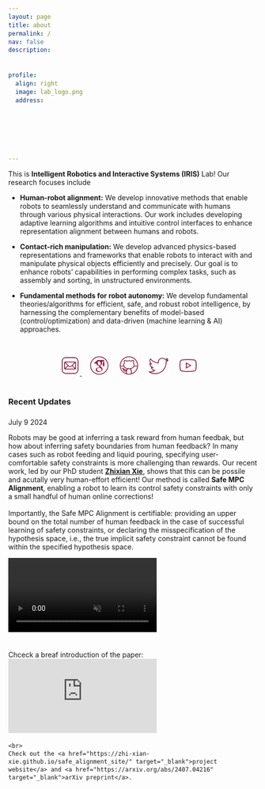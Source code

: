 ```yaml
---
layout: page
title: about
permalink: /
nav: false
description: 


profile:
  align: right
  image: lab_logo.png
  address: 






---
```


This is **Intelligent Robotics and Interactive Systems (IRIS)** Lab! Our research focuses include

- **Human-robot alignment:**  We develop innovative methods that enable robots to seamlessly understand and communicate with humans through various physical interactions. Our work includes developing adaptive learning algorithms and intuitive control interfaces to enhance  representation alignment between humans and robots.

- **Contact-rich manipulation:** We develop advanced physics-based representations and frameworks that enable robots to interact with and manipulate physical objects efficiently and precisely. Our goal is to enhance robots’ capabilities in performing complex tasks, such as assembly and sorting, in unstructured environments.

- **Fundamental methods for robot autonomy:** We develop fundamental theories/algorithms for  efficient, safe, and robust robot intelligence, by harnessing the complementary benefits of model-based (control/optimization) and data-driven (machine learning & AI) approaches.





<p style="margin-bottom:1.2cm; margin-left: 1.5cm"> </p>



<center>
    <a href = "mailto:wanxin.jin@asu.edu" target="_blank"> 
    <img src="assets/img/email_logo.png" width="40" target="_blank"> </a>   &nbsp;&nbsp;&nbsp;
<a href = "https://scholar.google.com/citations?user=SoEC4h4AAAAJ&hl=en" target="_blank"> 
    <img src="assets/img/scholar_logo.png" width="40" target="_blank"></a>   &nbsp;&nbsp;&nbsp;
<a href = "https://github.com/asu-iris" target="_blank">
    <img src="assets/img/github_logo.png" width="40" target="_blank"></a> &nbsp;&nbsp;&nbsp;
<a href = "https://twitter.com/jinwanxin" target="_blank">
    <img src="assets/img/twitter_logo.png" width="40" target="_blank"></a>  &nbsp;&nbsp;&nbsp;
<a href = "https://www.youtube.com/@robotics-iris-lab" target="_blank">
    <img src="assets/img/youtube_logo.png" width="40" target="_blank"></a>  &nbsp;&nbsp;&nbsp;

</center>


<br />




### **Recent Updates**

<p style="margin-bottom:0.6cm"> </p>

<div class="updates-list">







<div class="update-item">
  <div class="update-date">July 9 2024</div>
  <div class="update-content">
    <p>
    Robots may be good at inferring a task reward from human feedbak, but how about inferring safety boundaries from human feedback? In many cases such as robot feeding and liquid pouring, specifying  user-comfortable safety constraints is more challenging  than  rewards. Our recent work, led by  our PhD student <a href="https://zhi-xian-xie.github.io/" target="_blank"><strong>Zhixian Xie</strong></a>,  shows that this can be possile and acutally very human-effort efficient! Our method is called <strong>Safe MPC Alignment</strong>, enabling a robot to learn its control safety constraints with only a small handful of human online corrections!
    <br>
    <br> 
    Importantly, the Safe MPC Alignment is certifiable: providing an upper bound on the total number of human feedback in the case of successful learning of safety constraints, or declaring the misspecification of the hypothesis space, i.e., the true implicit safety constraint cannot be found within the specified hypothesis space. 
    <div class="video-container">
      <video autoplay loop muted controls>
        <source src="/collections/research/human/safe_mpc_align4.mp4" type="video/mp4">
      </video>
    </div>
    <br> 
    <br> 
    Chceck a breaf introduction of the paper:
    <br> 
    <!-- <iframe width="800" height="450" src="https://www.youtube.com/embed/QOODShHLQJE?si=IuYvkp3wm507Dc2Y" title="YouTube video player" frameborder="0" allow="accelerometer; autoplay; clipboard-write; encrypted-media; gyroscope; picture-in-picture; web-share" referrerpolicy="strict-origin-when-cross-origin" allowfullscreen></iframe> -->
    <div class="video-container">
      <iframe src="https://www.youtube.com/embed/QOODShHLQJE?si=IuYvkp3wm507Dc2Y" title="YouTube video player" frameborder="0" allow="accelerometer; autoplay; clipboard-write; encrypted-media; gyroscope; picture-in-picture; web-share" referrerpolicy="strict-origin-when-cross-origin" allowfullscreen></iframe>
    </div>

    <br> 
    Check out the <a href="https://zhi-xian-xie.github.io/safe_alignment_site/" target="_blank">project website</a> and <a href="https://arxiv.org/abs/2407.04216" target="_blank">arXiv preprint</a>.
